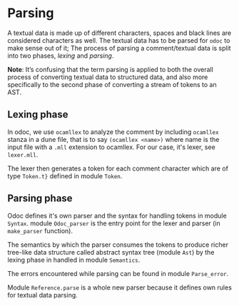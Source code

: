# Parsing
A textual data is made up of different characters, spaces and black lines are considered characters as well.
The textual data has to be parsed for `odoc` to make sense out of it; The process of parsing a comment/textual data
is split into two phases, _lexing_ and _parsing_.

**Note**: It’s confusing that the term parsing is applied to both the overall process of converting textual data to structured data,
and also more specifically to the second phase of converting a stream of tokens to an AST.

## Lexing phase
In odoc, we use `ocamllex` to analyze the comment by including `ocamllex` stanza in a dune file, that is to say
`(ocamllex <name>)` where name is the input file with a `.mll` extension to ocamllex. For our case, it's lexer, see `lexer.mll`.

The lexer then generates a token for each comment character which are of type `Token.t}` defined in module `Token`.

## Parsing phase
Odoc defines it's own parser and the syntax for handling tokens in module `Syntax`. module `Odoc_parser` is the entry point
for the lexer and parser (in `make_parser` function).

The semantics by which the parser consumes the tokens to produce richer tree-like data structure called abstract syntax tree (module `Ast`)
by the lexing phase in handled in module `Semantics`.

The errors encountered while parsing can be found in module `Parse_error`.

Module `Reference.parse` is a whole new parser because it defines own rules for textual data parsing.


